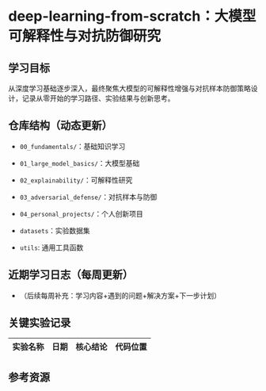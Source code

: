 # deep-learning-from-scratch：大模型可解释性与对抗防御研究

## 学习目标
从深度学习基础逐步深入，最终聚焦大模型的可解释性增强与对抗样本防御策略设计，记录从零开始的学习路径、实验结果与创新思考。

## 仓库结构（动态更新）
- `00_fundamentals/`：基础知识学习

- `01_large_model_basics/`：大模型基础

- `02_explainability/`：可解释性研究

- `03_adversarial_defense/`：对抗样本与防御

- `04_personal_projects/`：个人创新项目

- `datasets`：实验数据集

- `utils`: 通用工具函数

## 近期学习日志（每周更新）
- （后续每周补充：学习内容+遇到的问题+解决方案+下一步计划）

## 关键实验记录
| 实验名称 | 日期 | 核心结论 | 代码位置 |
|----------|------|----------|----------|


## 参考资源

